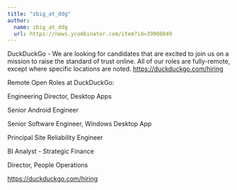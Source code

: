 ```yaml
---
title: "zbig_at_ddg"
author:
  name: zbig_at_ddg
  url: https://news.ycombinator.com/item?id=39908049
---
```

DuckDuckGo - We are looking for candidates that are excited to join us on a mission to raise the standard of trust online. All of our roles are fully-remote, except where specific locations are noted.
<a href="https:&#x2F;&#x2F;duckduckgo.com&#x2F;hiring" rel="nofollow">https:&#x2F;&#x2F;duckduckgo.com&#x2F;hiring</a>

Remote Open Roles at DuckDuckGo:

Engineering Director, Desktop Apps

Senior Android Engineer

Senior Software Engineer, Windows Desktop App

Principal Site Reliability Engineer

BI Analyst - Strategic Finance

Director, People Operations

<a href="https:&#x2F;&#x2F;duckduckgo.com&#x2F;hiring" rel="nofollow">https:&#x2F;&#x2F;duckduckgo.com&#x2F;hiring</a>
